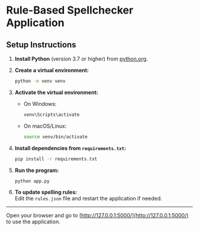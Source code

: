 # Rule-Based Spellchecker Application

## Setup Instructions

1. **Install Python** (version 3.7 or higher) from [python.org](https://www.python.org/downloads/).

2. **Create a virtual environment:**
   ```bash
   python -m venv venv
   ```

3. **Activate the virtual environment:**
   - On Windows:
     ```bash
     venv\Scripts\activate
     ```
   - On macOS/Linux:
     ```bash
     source venv/bin/activate
     ```

4. **Install dependencies from `requirements.txt`:**
   ```bash
   pip install -r requirements.txt
   ```

5. **Run the program:**
   ```bash
   python app.py
   ```

6. **To update spelling rules:**  
   Edit the `rules.json` file and restart the application if needed.

---

Open your browser and go to [http://127.0.0.1:5000/](http://127.0.0.1:5000/) to use the application.